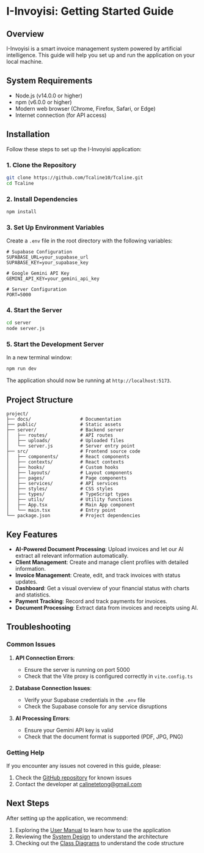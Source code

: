 # I-Invoyisi: Getting Started Guide

## Overview

I-Invoyisi is a smart invoice management system powered by artificial intelligence. This guide will help you set up and run the application on your local machine.

## System Requirements

- Node.js (v14.0.0 or higher)
- npm (v6.0.0 or higher)
- Modern web browser (Chrome, Firefox, Safari, or Edge)
- Internet connection (for API access)

## Installation

Follow these steps to set up the I-Invoyisi application:

### 1. Clone the Repository

```bash
git clone https://github.com/Tcaline10/Tcaline.git
cd Tcaline
```

### 2. Install Dependencies

```bash
npm install
```

### 3. Set Up Environment Variables

Create a `.env` file in the root directory with the following variables:

```
# Supabase Configuration
SUPABASE_URL=your_supabase_url
SUPABASE_KEY=your_supabase_key

# Google Gemini API Key
GEMINI_API_KEY=your_gemini_api_key

# Server Configuration
PORT=5000
```

### 4. Start the Server

```bash
cd server
node server.js
```

### 5. Start the Development Server

In a new terminal window:

```bash
npm run dev
```

The application should now be running at `http://localhost:5173`.

## Project Structure

```
project/
├── docs/                  # Documentation
├── public/                # Static assets
├── server/                # Backend server
│   ├── routes/            # API routes
│   ├── uploads/           # Uploaded files
│   └── server.js          # Server entry point
├── src/                   # Frontend source code
│   ├── components/        # React components
│   ├── contexts/          # React contexts
│   ├── hooks/             # Custom hooks
│   ├── layouts/           # Layout components
│   ├── pages/             # Page components
│   ├── services/          # API services
│   ├── styles/            # CSS styles
│   ├── types/             # TypeScript types
│   ├── utils/             # Utility functions
│   ├── App.tsx            # Main App component
│   └── main.tsx           # Entry point
└── package.json           # Project dependencies
```

## Key Features

- **AI-Powered Document Processing**: Upload invoices and let our AI extract all relevant information automatically.
- **Client Management**: Create and manage client profiles with detailed information.
- **Invoice Management**: Create, edit, and track invoices with status updates.
- **Dashboard**: Get a visual overview of your financial status with charts and statistics.
- **Payment Tracking**: Record and track payments for invoices.
- **Document Processing**: Extract data from invoices and receipts using AI.

## Troubleshooting

### Common Issues

1. **API Connection Errors**:
   - Ensure the server is running on port 5000
   - Check that the Vite proxy is configured correctly in `vite.config.ts`

2. **Database Connection Issues**:
   - Verify your Supabase credentials in the `.env` file
   - Check the Supabase console for any service disruptions

3. **AI Processing Errors**:
   - Ensure your Gemini API key is valid
   - Check that the document format is supported (PDF, JPG, PNG)

### Getting Help

If you encounter any issues not covered in this guide, please:

1. Check the [GitHub repository](https://github.com/Tcaline10/Tcaline.git) for known issues
2. Contact the developer at [calinetetong@gmail.com](mailto:calinetetong@gmail.com)

## Next Steps

After setting up the application, we recommend:

1. Exploring the [User Manual](./user-manual/README.md) to learn how to use the application
2. Reviewing the [System Design](./system-design/README.md) to understand the architecture
3. Checking out the [Class Diagrams](./diagrams/README.md) to understand the code structure
